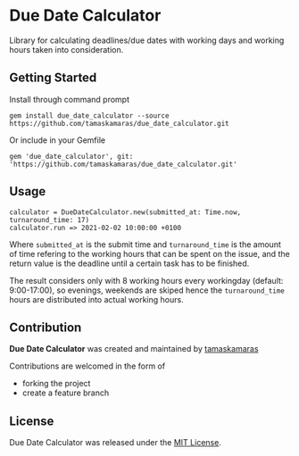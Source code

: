 # Due Date Calculator

Library for calculating deadlines/due dates with working days and working hours taken into consideration.

## Getting Started

Install through command prompt

```
gem install due_date_calculator --source https://github.com/tamaskamaras/due_date_calculator.git
```

Or include in your Gemfile

```
gem 'due_date_calculator', git: 'https://github.com/tamaskamaras/due_date_calculator.git'
```

## Usage

```
calculator = DueDateCalculator.new(submitted_at: Time.now, turnaround_time: 17)
calculator.run => 2021-02-02 10:00:00 +0100
```

Where `submitted_at` is the submit time and `turnaround_time` is the amount of time refering to the working hours that can be spent on the issue, and the return value is the deadline until a certain task has to be finished.

The result considers only with 8 working hours every workingday (default: 9:00-17:00), so evenings, weekends are skiped hence the `turnaround_time`  hours are distributed into actual working hours.

## Contribution

**Due Date Calculator** was created and maintained by [tamaskamaras](https://github.com/tamaskamaras)

Contributions are welcomed in the form of

* forking the project
* create a feature branch

## License

Due Date Calculator was released under the [MIT License](https://opensource.org/licenses/MIT).
